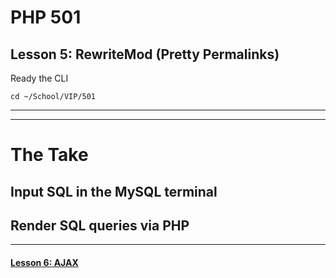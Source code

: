 # PHP 501
## Lesson 5: RewriteMod (Pretty Permalinks)

Ready the CLI

`cd ~/School/VIP/501`

___


___

# The Take

## Input SQL in the MySQL terminal

## Render SQL queries via PHP

___

#### [Lesson 6: AJAX](https://github.com/inkVerb/vip/blob/master/501-php/Lesson-06.md)
